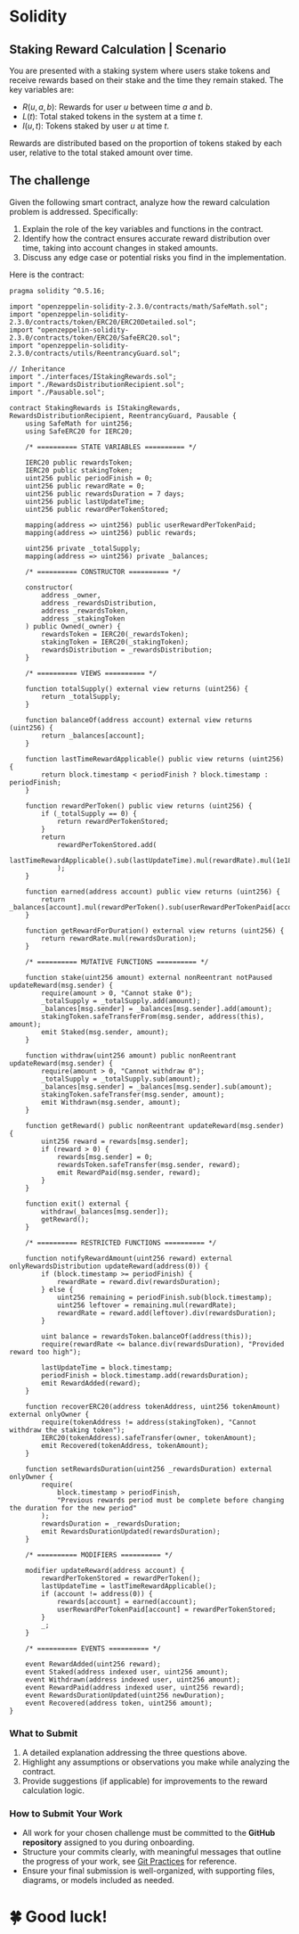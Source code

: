 # Solidity

## Staking Reward Calculation | Scenario

You are presented with a staking system where users stake tokens and receive rewards based on their stake and the time they remain staked. The key variables are:

- $R(u,a,b)$: Rewards for user $u$ between time $a$ and $b$.
- $L(t)$: Total staked tokens in the system at a time $t$.
- $I(u,t)$: Tokens staked by user $u$ at time $t$.

Rewards are distributed based on the proportion of tokens staked by each user, relative to the total staked amount over time. 

## The challenge

Given the following smart contract, analyze how the reward calculation problem is addressed. Specifically:

1. Explain the role of the key variables and functions in the contract.
2. Identify how the contract ensures accurate reward distribution over time, taking into account changes in staked amounts.
3. Discuss any edge case or potential risks you find in the implementation.

Here is the contract:

```solidity
pragma solidity ^0.5.16;

import "openzeppelin-solidity-2.3.0/contracts/math/SafeMath.sol";
import "openzeppelin-solidity-2.3.0/contracts/token/ERC20/ERC20Detailed.sol";
import "openzeppelin-solidity-2.3.0/contracts/token/ERC20/SafeERC20.sol";
import "openzeppelin-solidity-2.3.0/contracts/utils/ReentrancyGuard.sol";

// Inheritance
import "./interfaces/IStakingRewards.sol";
import "./RewardsDistributionRecipient.sol";
import "./Pausable.sol";

contract StakingRewards is IStakingRewards, RewardsDistributionRecipient, ReentrancyGuard, Pausable {
    using SafeMath for uint256;
    using SafeERC20 for IERC20;

    /* ========== STATE VARIABLES ========== */

    IERC20 public rewardsToken;
    IERC20 public stakingToken;
    uint256 public periodFinish = 0;
    uint256 public rewardRate = 0;
    uint256 public rewardsDuration = 7 days;
    uint256 public lastUpdateTime;
    uint256 public rewardPerTokenStored;

    mapping(address => uint256) public userRewardPerTokenPaid;
    mapping(address => uint256) public rewards;

    uint256 private _totalSupply;
    mapping(address => uint256) private _balances;

    /* ========== CONSTRUCTOR ========== */

    constructor(
        address _owner,
        address _rewardsDistribution,
        address _rewardsToken,
        address _stakingToken
    ) public Owned(_owner) {
        rewardsToken = IERC20(_rewardsToken);
        stakingToken = IERC20(_stakingToken);
        rewardsDistribution = _rewardsDistribution;
    }

    /* ========== VIEWS ========== */

    function totalSupply() external view returns (uint256) {
        return _totalSupply;
    }

    function balanceOf(address account) external view returns (uint256) {
        return _balances[account];
    }

    function lastTimeRewardApplicable() public view returns (uint256) {
        return block.timestamp < periodFinish ? block.timestamp : periodFinish;
    }

    function rewardPerToken() public view returns (uint256) {
        if (_totalSupply == 0) {
            return rewardPerTokenStored;
        }
        return
            rewardPerTokenStored.add(
                lastTimeRewardApplicable().sub(lastUpdateTime).mul(rewardRate).mul(1e18).div(_totalSupply)
            );
    }

    function earned(address account) public view returns (uint256) {
        return _balances[account].mul(rewardPerToken().sub(userRewardPerTokenPaid[account])).div(1e18).add(rewards[account]);
    }

    function getRewardForDuration() external view returns (uint256) {
        return rewardRate.mul(rewardsDuration);
    }

    /* ========== MUTATIVE FUNCTIONS ========== */

    function stake(uint256 amount) external nonReentrant notPaused updateReward(msg.sender) {
        require(amount > 0, "Cannot stake 0");
        _totalSupply = _totalSupply.add(amount);
        _balances[msg.sender] = _balances[msg.sender].add(amount);
        stakingToken.safeTransferFrom(msg.sender, address(this), amount);
        emit Staked(msg.sender, amount);
    }

    function withdraw(uint256 amount) public nonReentrant updateReward(msg.sender) {
        require(amount > 0, "Cannot withdraw 0");
        _totalSupply = _totalSupply.sub(amount);
        _balances[msg.sender] = _balances[msg.sender].sub(amount);
        stakingToken.safeTransfer(msg.sender, amount);
        emit Withdrawn(msg.sender, amount);
    }

    function getReward() public nonReentrant updateReward(msg.sender) {
        uint256 reward = rewards[msg.sender];
        if (reward > 0) {
            rewards[msg.sender] = 0;
            rewardsToken.safeTransfer(msg.sender, reward);
            emit RewardPaid(msg.sender, reward);
        }
    }

    function exit() external {
        withdraw(_balances[msg.sender]);
        getReward();
    }

    /* ========== RESTRICTED FUNCTIONS ========== */

    function notifyRewardAmount(uint256 reward) external onlyRewardsDistribution updateReward(address(0)) {
        if (block.timestamp >= periodFinish) {
            rewardRate = reward.div(rewardsDuration);
        } else {
            uint256 remaining = periodFinish.sub(block.timestamp);
            uint256 leftover = remaining.mul(rewardRate);
            rewardRate = reward.add(leftover).div(rewardsDuration);
        }

        uint balance = rewardsToken.balanceOf(address(this));
        require(rewardRate <= balance.div(rewardsDuration), "Provided reward too high");

        lastUpdateTime = block.timestamp;
        periodFinish = block.timestamp.add(rewardsDuration);
        emit RewardAdded(reward);
    }

    function recoverERC20(address tokenAddress, uint256 tokenAmount) external onlyOwner {
        require(tokenAddress != address(stakingToken), "Cannot withdraw the staking token");
        IERC20(tokenAddress).safeTransfer(owner, tokenAmount);
        emit Recovered(tokenAddress, tokenAmount);
    }

    function setRewardsDuration(uint256 _rewardsDuration) external onlyOwner {
        require(
            block.timestamp > periodFinish,
            "Previous rewards period must be complete before changing the duration for the new period"
        );
        rewardsDuration = _rewardsDuration;
        emit RewardsDurationUpdated(rewardsDuration);
    }

    /* ========== MODIFIERS ========== */

    modifier updateReward(address account) {
        rewardPerTokenStored = rewardPerToken();
        lastUpdateTime = lastTimeRewardApplicable();
        if (account != address(0)) {
            rewards[account] = earned(account);
            userRewardPerTokenPaid[account] = rewardPerTokenStored;
        }
        _;
    }

    /* ========== EVENTS ========== */

    event RewardAdded(uint256 reward);
    event Staked(address indexed user, uint256 amount);
    event Withdrawn(address indexed user, uint256 amount);
    event RewardPaid(address indexed user, uint256 reward);
    event RewardsDurationUpdated(uint256 newDuration);
    event Recovered(address token, uint256 amount);
}
```

### **What to Submit**

1. A detailed explanation addressing the three questions above.
2. Highlight any assumptions or observations you make while analyzing the contract.
3. Provide suggestions (if applicable) for improvements to the reward calculation logic.

### **How to Submit Your Work**
- All work for your chosen challenge must be committed to the **GitHub repository** assigned to you during onboarding.
- Structure your commits clearly, with meaningful messages that outline the progress of your work, see [Git Practices](/docs/processes/github/git-practices.md) for reference.
- Ensure your final submission is well-organized, with supporting files, diagrams, or models included as needed.

# 🍀 Good luck!